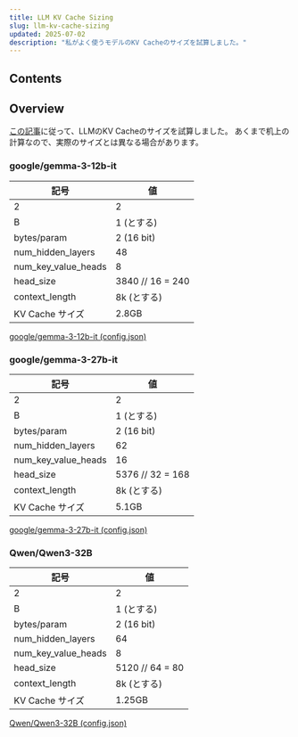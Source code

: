 ```yaml
---
title: LLM KV Cache Sizing
slug: llm-kv-cache-sizing
updated: 2025-07-02
description: "私がよく使うモデルのKV Cacheのサイズを試算しました。"
---
```


## Contents

## Overview

[この記事](/blog/2025/05/llm-kv-cache-size/)に従って、LLMのKV Cacheのサイズを試算しました。
あくまで机上の計算なので、実際のサイズとは異なる場合があります。

### google/gemma-3-12b-it

| 記号                | 値               |
| ------------------- | ---------------- |
| 2                   | 2                |
| B                   | 1 (とする)       |
| bytes/param         | 2 (16 bit)       |
| num_hidden_layers   | 48               |
| num_key_value_heads | 8                |
| head_size           | 3840 // 16 = 240 |
| context_length      | 8k (とする)      |
| KV Cache サイズ     | 2.8GB            |

[google/gemma-3-12b-it (config.json)](https://huggingface.co/google/gemma-3-12b-it/blob/main/config.json)

### google/gemma-3-27b-it

| 記号                | 値               |
| ------------------- | ---------------- |
| 2                   | 2                |
| B                   | 1 (とする)       |
| bytes/param         | 2 (16 bit)       |
| num_hidden_layers   | 62               |
| num_key_value_heads | 16               |
| head_size           | 5376 // 32 = 168 |
| context_length      | 8k (とする)      |
| KV Cache サイズ     | 5.1GB            |

[google/gemma-3-27b-it (config.json)](https://huggingface.co/google/gemma-3-27b-it/blob/main/config.json)

### Qwen/Qwen3-32B

| 記号                | 値              |
| ------------------- | --------------- |
| 2                   | 2               |
| B                   | 1 (とする)      |
| bytes/param         | 2 (16 bit)      |
| num_hidden_layers   | 64              |
| num_key_value_heads | 8               |
| head_size           | 5120 // 64 = 80 |
| context_length      | 8k (とする)     |
| KV Cache サイズ     | 1.25GB          |

[Qwen/Qwen3-32B (config.json)](https://huggingface.co/Qwen/Qwen3-32B/blob/main/config.json)
